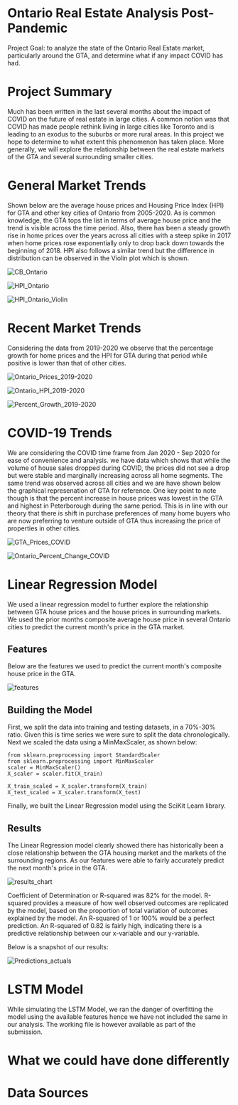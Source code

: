 # Ontario Real Estate Analysis Post-Pandemic

Project Goal: to analyze the state of the Ontario Real Estate market, particularly around the GTA, and determine what if any impact COVID has had.

# Project Summary

Much has been written in the last several months about the impact of COVID on the future of real estate in large cities. A common notion was that COVID has made people rethink living in large cities like Toronto and is leading to an exodus to the suburbs or more rural areas. In this project we hope to determine to what extent this phenomenon has taken place. More generally, we will explore the relationship between the real estate markets of the GTA and several surrounding smaller cities.

# General Market Trends

Shown below are the average house prices and Housing Price Index (HPI) for GTA and other key cities of Ontario from 2005-2020. As is common knowledge, the GTA tops the list in terms of average house price and the trend is visible across the time period. Also, there has been a steady growth rise in home prices over the years across all cities with a steep spike in 2017 when home prices rose exponentially only to drop back down towards the beginning of 2018. HPI also follows a similar trend but the difference in distribution can be observed in the Violin plot which is shown.

![CB_Ontario](Image/CB_Ontario.PNG)

![HPI_Ontario](Image/HPI_Ontario.PNG)

![HPI_Ontario_Violin](Image/HPI_Ontario_Violin.PNG)

# Recent Market Trends

Considering the data from 2019-2020 we observe that the percentage growth for home prices and the HPI for GTA during that period while positive is lower than that of other cities.

![Ontario_Prices_2019-2020](Image/Ontario_Prices_2019-2020.PNG)

![Ontario_HPI_2019-2020](Image/Ontario_HPI_2019-2020.PNG)


![Percent_Growth_2019-2020](Image/Percent_Growth_2019-2020.PNG)

# COVID-19 Trends

We are considering the COVID time frame from Jan 2020 - Sep 2020 for ease of convenience and analysis.
we have data which shows that while the volume of house sales dropped during COVID, the prices did not see a drop but were stable and marginally increasing across all home segments. The same trend was observed across all cities and we are have shown below the graphical represenation of GTA for reference.
One key point to note though is that the percent increase in house prices was lowest in the GTA and highest in Peterborough during the same period. This is in line with our theory that there is shift in purchase preferences of many home buyers who are now preferring to venture outside of GTA thus increasing the price of properties in other cities.

![GTA_Prices_COVID](Image/GTA_Prices_COVID.PNG)

![Ontario_Percent_Change_COVID](Image/Ontario_Percent_Change_COVID.PNG)


# Linear Regression Model

We used a linear regression model to further explore the relationship between GTA house prices and the house prices in surrounding markets. We used the prior months composite average house price in several Ontario cities to predict the current month's price in the GTA market.

## Features

Below are the features we used to predict the current month's composite house price in the GTA.

![features](Image/features.PNG)

## Building the Model

First, we split the data into training and testing datasets, in a 70%-30% ratio. Given this is time series we were sure to split the data chronologically. Next we scaled the data using a MinMaxScaler, as shown below:

```
from sklearn.preprocessing import StandardScaler
from sklearn.preprocessing import MinMaxScaler
scaler = MinMaxScaler()
X_scaler = scaler.fit(X_train)

X_train_scaled = X_scaler.transform(X_train)
X_test_scaled = X_scaler.transform(X_test)
```

Finally, we built the Linear Regression model using the SciKit Learn library.

## Results

The Linear Regression model clearly showed there has historically been a close relationship between the GTA housing market and the markets of the surrounding regions. As our features were able to fairly accurately predict the next month's price in the GTA.

![results_chart](Image/model_results_chart.PNG)

Coefficient of Determination or R-squared was 82% for the model. R-squared provides a measure of how well observed outcomes are replicated by the model, based on the proportion of total variation of outcomes explained by the model. An R-squared of 1 or 100% would be a perfect prediction. An R-squared of 0.82 is fairly high, indicating there is a predictive relationship between our x-variable and our y-variable.

Below is a snapshot of our results:

![Predictions_actuals](Image/predictions_actuals.PNG)

# LSTM Model

While simulating the LSTM Model, we ran the danger of overfitting the model using the available features hence we have not included the same in our analysis. The working file is however available as part of the submission.

# What we could have done differently


# Data Sources

